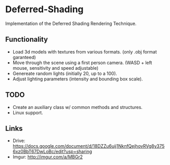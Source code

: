 Deferred-Shading
================

Implementation of the Deferred Shading Rendering Technique.

Functionality
-------------

- Load 3d models with textures from various formats. (only .obj format garanteed)
- Move through the scene using a first person camera. (WASD + left mouse, sensitivity and speed adjustable)
- Genereate random lights (initially 20, up to a 100).
- Adjust lighting parameters (intensity and bounding box scale).

TODO
----

- Create an auxiliary class w/ common methods and structures.
- Linux support.

Links
-----

- Drive: https://docs.google.com/document/d/18DZZu6uij1NknfQejhovRVg8y3756xz0BbT67DwLoBc/edit?usp=sharing
- Imgur: http://imgur.com/a/MBGr2
